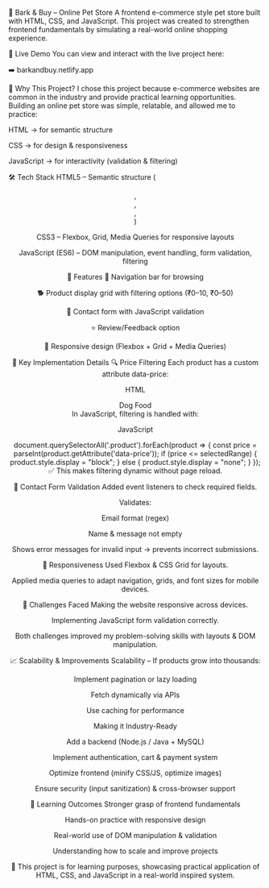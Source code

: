 🐾 Bark & Buy – Online Pet Store
A frontend e-commerce style pet store built with HTML, CSS, and JavaScript. This project was created to strengthen frontend fundamentals by simulating a real-world online shopping experience.

🚀 Live Demo
You can view and interact with the live project here:

➡️ barkandbuy.netlify.app

🌟 Why This Project?
I chose this project because e-commerce websites are common in the industry and provide practical learning opportunities. Building an online pet store was simple, relatable, and allowed me to practice:

HTML → for semantic structure

CSS → for design & responsiveness

JavaScript → for interactivity (validation & filtering)

🛠️ Tech Stack
HTML5 – Semantic structure (<header>, <nav>, <section>, <footer>)

CSS3 – Flexbox, Grid, Media Queries for responsive layouts

JavaScript (ES6) – DOM manipulation, event handling, form validation, filtering

📌 Features
🧭 Navigation bar for browsing

🐕 Product display grid with filtering options (₹0–10, ₹0–50)

📝 Contact form with JavaScript validation

⭐ Review/Feedback option

📱 Responsive design (Flexbox + Grid + Media Queries)

🚀 Key Implementation Details
🔍 Price Filtering
Each product has a custom attribute data-price:

HTML

<div class="product" data-price="25">Dog Food</div>
In JavaScript, filtering is handled with:

JavaScript

document.querySelectorAll('.product').forEach(product => {
    const price = parseInt(product.getAttribute('data-price'));
    if (price <= selectedRange) {
        product.style.display = "block";
    } else {
        product.style.display = "none";
    }
});
✅ This makes filtering dynamic without page reload.

📧 Contact Form Validation
Added event listeners to check required fields.

Validates:

Email format (regex)

Name & message not empty

Shows error messages for invalid input → prevents incorrect submissions.

📱 Responsiveness
Used Flexbox & CSS Grid for layouts.

Applied media queries to adapt navigation, grids, and font sizes for mobile devices.

🧠 Challenges Faced
Making the website responsive across devices.

Implementing JavaScript form validation correctly.

Both challenges improved my problem-solving skills with layouts & DOM manipulation.

📈 Scalability & Improvements
Scalability – If products grow into thousands:

Implement pagination or lazy loading

Fetch dynamically via APIs

Use caching for performance

Making it Industry-Ready

Add a backend (Node.js / Java + MySQL)

Implement authentication, cart & payment system

Optimize frontend (minify CSS/JS, optimize images)

Ensure security (input sanitization) & cross-browser support

🎯 Learning Outcomes
Stronger grasp of frontend fundamentals

Hands-on practice with responsive design

Real-world use of DOM manipulation & validation

Understanding how to scale and improve projects

📌 This project is for learning purposes, showcasing practical application of HTML, CSS, and JavaScript in a real-world inspired system.
